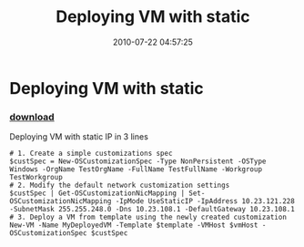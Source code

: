 ﻿---
pid:            2004
poster:         Nedko Nedev
title:          Deploying VM with static
date:           2010-07-22 04:57:25
format:         posh
parent:         0
parent:         0

---

# Deploying VM with static

### [download](2004.ps1)

Deploying VM with static IP in 3 lines

```posh
# 1. Create a simple customizations spec
$custSpec = New-OSCustomizationSpec -Type NonPersistent -OSType Windows -OrgName TestOrgName -FullName TestFullName -Workgroup TestWorkgroup
# 2. Modify the default network customization settings
$custSpec | Get-OSCustomizationNicMapping | Set-OSCustomizationNicMapping -IpMode UseStaticIP -IpAddress 10.23.121.228 -SubnetMask 255.255.248.0 -Dns 10.23.108.1 -DefaultGateway 10.23.108.1
# 3. Deploy a VM from template using the newly created customization
New-VM -Name MyDeployedVM -Template $template -VMHost $vmHost -OSCustomizationSpec $custSpec 

```
